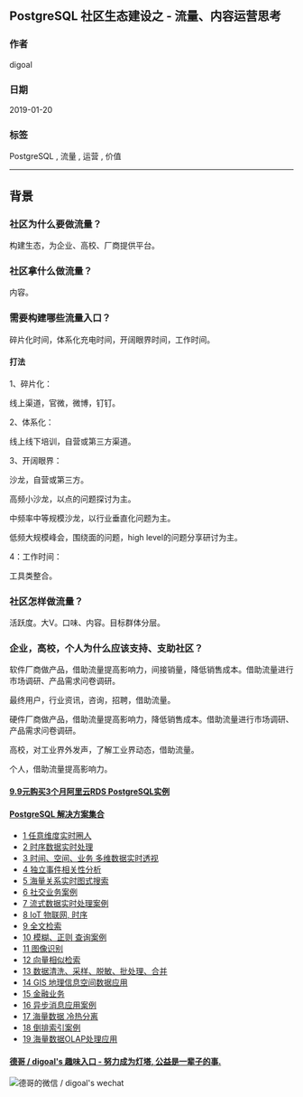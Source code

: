 ## PostgreSQL 社区生态建设之 - 流量、内容运营思考    
                    
### 作者                    
digoal                    
                    
### 日期                    
2019-01-20                    
                    
### 标签                    
PostgreSQL , 流量 , 运营 , 价值     
                
----              
                
## 背景           
    
### 社区为什么要做流量？    
构建生态，为企业、高校、厂商提供平台。      
    
       
### 社区拿什么做流量？    
    
内容。    
    
### 需要构建哪些流量入口？    
    
碎片化时间，体系化充电时间，开阔眼界时间，工作时间。    
    
#### 打法    
    
1、碎片化：    
    
线上渠道，官微，微博，钉钉。    
    
2、体系化：    
    
线上线下培训，自营或第三方渠道。    
    
3、开阔眼界：    
    
沙龙，自营或第三方。    
    
高频小沙龙，以点的问题探讨为主。    
    
中频率中等规模沙龙，以行业垂直化问题为主。    
    
低频大规模峰会，围绕面的问题，high level的问题分享研讨为主。    
    
4：工作时间：    
    
工具类整合。    
    
### 社区怎样做流量？    
    
活跃度。大V。口味、内容。目标群体分层。    
    
### 企业，高校，个人为什么应该支持、支助社区？    
    
软件厂商做产品，借助流量提高影响力，间接销量，降低销售成本。借助流量进行市场调研、产品需求问卷调研。      
    
最终用户，行业资讯，咨询，招聘，借助流量。    
    
硬件厂商做产品，借助流量提高影响力，降低销售成本。借助流量进行市场调研、产品需求问卷调研。     
    
高校，对工业界外发声，了解工业界动态，借助流量。    
    
个人，借助流量提高影响力。    
      
  
  
  
  
  
  
  
  
  
  
  
  
  
  
  
  
  
  
  
  
  
  
  
  
  
  
  
  
  
  
  
  
  
  
  
  
  
  
  
  
  
  
  
  
  
  
  
  
  
  
  
#### [9.9元购买3个月阿里云RDS PostgreSQL实例](https://www.aliyun.com/database/postgresqlactivity "57258f76c37864c6e6d23383d05714ea")
  
  
#### [PostgreSQL 解决方案集合](https://yq.aliyun.com/topic/118 "40cff096e9ed7122c512b35d8561d9c8")
- [1 任意维度实时圈人](https://yq.aliyun.com/topic/118 "40cff096e9ed7122c512b35d8561d9c8")
- [2 时序数据实时处理](https://yq.aliyun.com/topic/118 "40cff096e9ed7122c512b35d8561d9c8")
- [3 时间、空间、业务 多维数据实时透视](https://yq.aliyun.com/topic/118 "40cff096e9ed7122c512b35d8561d9c8")
- [4 独立事件相关性分析](https://yq.aliyun.com/topic/118 "40cff096e9ed7122c512b35d8561d9c8")
- [5 海量关系实时图式搜索](https://yq.aliyun.com/topic/118 "40cff096e9ed7122c512b35d8561d9c8")
- [6 社交业务案例](https://yq.aliyun.com/topic/118 "40cff096e9ed7122c512b35d8561d9c8")
- [7 流式数据实时处理案例](https://yq.aliyun.com/topic/118 "40cff096e9ed7122c512b35d8561d9c8")
- [8 IoT 物联网, 时序](https://yq.aliyun.com/topic/118 "40cff096e9ed7122c512b35d8561d9c8")
- [9 全文检索](https://yq.aliyun.com/topic/118 "40cff096e9ed7122c512b35d8561d9c8")
- [10 模糊、正则 查询案例](https://yq.aliyun.com/topic/118 "40cff096e9ed7122c512b35d8561d9c8")
- [11 图像识别](https://yq.aliyun.com/topic/118 "40cff096e9ed7122c512b35d8561d9c8")
- [12 向量相似检索](https://yq.aliyun.com/topic/118 "40cff096e9ed7122c512b35d8561d9c8")
- [13 数据清洗、采样、脱敏、批处理、合并](https://yq.aliyun.com/topic/118 "40cff096e9ed7122c512b35d8561d9c8")
- [14 GIS 地理信息空间数据应用](https://yq.aliyun.com/topic/118 "40cff096e9ed7122c512b35d8561d9c8")
- [15 金融业务](https://yq.aliyun.com/topic/118 "40cff096e9ed7122c512b35d8561d9c8")
- [16 异步消息应用案例](https://yq.aliyun.com/topic/118 "40cff096e9ed7122c512b35d8561d9c8")
- [17 海量数据 冷热分离](https://yq.aliyun.com/topic/118 "40cff096e9ed7122c512b35d8561d9c8")
- [18 倒排索引案例](https://yq.aliyun.com/topic/118 "40cff096e9ed7122c512b35d8561d9c8")
- [19 海量数据OLAP处理应用](https://yq.aliyun.com/topic/118 "40cff096e9ed7122c512b35d8561d9c8")
  
  
#### [德哥 / digoal's 趣味入口 - 努力成为灯塔, 公益是一辈子的事.](https://github.com/digoal/blog/blob/master/README.md "22709685feb7cab07d30f30387f0a9ae")
  
  
![德哥的微信 / digoal's wechat](../pic/digoal_weixin.jpg "f7ad92eeba24523fd47a6e1a0e691b59")
  
